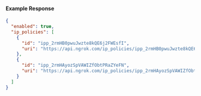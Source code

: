 <!-- Code generated for API Clients. DO NOT EDIT. -->
#### Example Response
```json
{
  "enabled": true,
  "ip_policies": [
    {
      "id": "ipp_2rmHB0pwuJwzte8kQE6j2FWEsfI",
      "uri": "https://api.ngrok.com/ip_policies/ipp_2rmHB0pwuJwzte8kQE6j2FWEsfI"
    },
    {
      "id": "ipp_2rmHAyozSpVAWIZfObtPRaZYeFN",
      "uri": "https://api.ngrok.com/ip_policies/ipp_2rmHAyozSpVAWIZfObtPRaZYeFN"
    }
  ]
}
